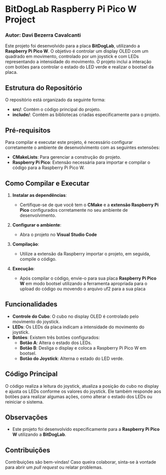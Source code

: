 # BitDogLab Raspberry Pi Pico W Project

### Autor: Davi Bezerra Cavalcanti

Este projeto foi desenvolvido para a placa **BitDogLab**, utilizando a **Raspberry Pi Pico W**. O objetivo é controlar um display OLED com um quadrado em movimento, controlado por um joystick e com LEDs representando a intensidade do movimento. O projeto inclui a interação com botões para controlar o estado do LED verde e realizar o bootsel da placa.

## Estrutura do Repositório

O repositório está organizado da seguinte forma:

- **src/**: Contém o código principal do projeto.
- **include/**: Contém as bibliotecas criadas especificamente para o projeto.

## Pré-requisitos

Para compilar e executar este projeto, é necessário configurar corretamente o ambiente de desenvolvimento com as seguintes extensões:

- **CMakeLists**: Para gerenciar a construção do projeto.
- **Raspberry Pi Pico**: Extensão necessária para importar e compilar o código para a Raspberry Pi Pico W.

## Como Compilar e Executar

1. **Instalar as dependências**:
   - Certifique-se de que você tem o **CMake** e a **extensão Raspberry Pi Pico** configurados corretamente no seu ambiente de desenvolvimento.

2. **Configurar o ambiente**:
   - Abra o projeto no **Visual Studio Code**

3. **Compilação**:
   - Utilize a extensão da Raspberry importar o projeto, em seguida, compile o código.

4. **Execução**:
   - Após compilar o código, envie-o para sua placa **Raspberry Pi Pico W** em modo bootsel utilizando a ferramenta apropriada para o upload do código ou movendo o arquivo uf2 para a sua placa

## Funcionalidades

- **Controle do Cubo**: O cubo no display OLED é controlado pelo movimento do joystick.
- **LEDs**: Os LEDs da placa indicam a intensidade do movimento do joystick.
- **Botões**: Existem três botões configurados:
  - **Botão A**: Altera o estado dos LEDs.
  - **Botão B**: Desliga o display e coloca a Raspberry Pi Pico W em bootsel.
  - **Botão do Joystick**: Alterna o estado do LED verde.

## Código Principal

O código realiza a leitura do joystick, atualiza a posição do cubo no display e ajusta os LEDs conforme os valores do joystick. Ele também responde aos botões para realizar algumas ações, como alterar o estado dos LEDs ou reiniciar o sistema.

## Observações

- Este projeto foi desenvolvido especificamente para a **Raspberry Pi Pico W** utilizando a **BitDogLab**.

## Contribuições

Contribuições são bem-vindas! Caso queira colaborar, sinta-se à vontade para abrir um *pull request* ou relatar problemas.
